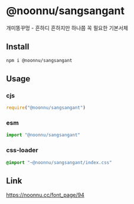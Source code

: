 # @noonnu/sangsangant
개미똥꾸멍 - 흔하디 흔하지만 하나쯤 꼭 필요한 기본서체

## Install
```sh
npm i @noonnu/sangsangant
```
## Usage
### cjs
```js
require("@noonnu/sangsangant")
```
### esm
```js
import "@noonnu/sangsangant"
```
### css-loader
```css
@import "~@noonnu/sangsangant/index.css"
```

## Link
https://noonnu.cc/font_page/94